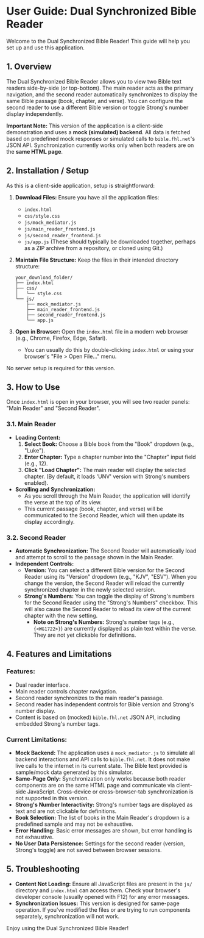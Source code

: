 # User Guide: Dual Synchronized Bible Reader

Welcome to the Dual Synchronized Bible Reader! This guide will help you set up and use this application.

## 1. Overview

The Dual Synchronized Bible Reader allows you to view two Bible text readers side-by-side (or top-bottom). The main reader acts as the primary navigation, and the second reader automatically synchronizes to display the same Bible passage (book, chapter, and verse). You can configure the second reader to use a different Bible version or toggle Strong's number display independently.

**Important Note:** This version of the application is a client-side demonstration and uses a **mock (simulated) backend**. All data is fetched based on predefined mock responses or simulated calls to `bible.fhl.net`'s JSON API. Synchronization currently works only when both readers are on the **same HTML page**.

## 2. Installation / Setup

As this is a client-side application, setup is straightforward:

1.  **Download Files:** Ensure you have all the application files:
    *   `index.html`
    *   `css/style.css`
    *   `js/mock_mediator.js`
    *   `js/main_reader_frontend.js`
    *   `js/second_reader_frontend.js`
    *   `js/app.js`
    (These should typically be downloaded together, perhaps as a ZIP archive from a repository, or cloned using Git.)

2.  **Maintain File Structure:** Keep the files in their intended directory structure:
    ```
    your_download_folder/
    ├── index.html
    ├── css/
    │   └── style.css
    └── js/
        ├── mock_mediator.js
        ├── main_reader_frontend.js
        ├── second_reader_frontend.js
        └── app.js
    ```

3.  **Open in Browser:** Open the `index.html` file in a modern web browser (e.g., Chrome, Firefox, Edge, Safari).
    *   You can usually do this by double-clicking `index.html` or using your browser's "File > Open File..." menu.

No server setup is required for this version.

## 3. How to Use

Once `index.html` is open in your browser, you will see two reader panels: "Main Reader" and "Second Reader".

### 3.1. Main Reader

*   **Loading Content:**
    1.  **Select Book:** Choose a Bible book from the "Book" dropdown (e.g., "Luke").
    2.  **Enter Chapter:** Type a chapter number into the "Chapter" input field (e.g., 12).
    3.  **Click "Load Chapter":** The main reader will display the selected chapter. (By default, it loads 'UNV' version with Strong's numbers enabled).
*   **Scrolling and Synchronization:**
    *   As you scroll through the Main Reader, the application will identify the verse at the top of its view.
    *   This current passage (book, chapter, and verse) will be communicated to the Second Reader, which will then update its display accordingly.

### 3.2. Second Reader

*   **Automatic Synchronization:** The Second Reader will automatically load and attempt to scroll to the passage shown in the Main Reader.
*   **Independent Controls:**
    *   **Version:** You can select a different Bible version for the Second Reader using its "Version" dropdown (e.g., "KJV", "ESV"). When you change the version, the Second Reader will reload the currently synchronized chapter in the newly selected version.
    *   **Strong's Numbers:** You can toggle the display of Strong's numbers for the Second Reader using the "Strong's Numbers" checkbox. This will also cause the Second Reader to reload its view of the current chapter with the new setting.
        *   **Note on Strong's Numbers:** Strong's number tags (e.g., `{<WG1722>}`) are currently displayed as plain text within the verse. They are not yet clickable for definitions.

## 4. Features and Limitations

### Features:

*   Dual reader interface.
*   Main reader controls chapter navigation.
*   Second reader synchronizes to the main reader's passage.
*   Second reader has independent controls for Bible version and Strong's number display.
*   Content is based on (mocked) `bible.fhl.net` JSON API, including embedded Strong's number tags.

### Current Limitations:

*   **Mock Backend:** The application uses a `mock_mediator.js` to simulate all backend interactions and API calls to `bible.fhl.net`. It does not make live calls to the internet in its current state. The Bible text provided is sample/mock data generated by this simulator.
*   **Same-Page Only:** Synchronization only works because both reader components are on the same HTML page and communicate via client-side JavaScript. Cross-device or cross-browser-tab synchronization is not supported in this version.
*   **Strong's Number Interactivity:** Strong's number tags are displayed as text and are not clickable for definitions.
*   **Book Selection:** The list of books in the Main Reader's dropdown is a predefined sample and may not be exhaustive.
*   **Error Handling:** Basic error messages are shown, but error handling is not exhaustive.
*   **No User Data Persistence:** Settings for the second reader (version, Strong's toggle) are not saved between browser sessions.

## 5. Troubleshooting

*   **Content Not Loading:** Ensure all JavaScript files are present in the `js/` directory and `index.html` can access them. Check your browser's developer console (usually opened with F12) for any error messages.
*   **Synchronization Issues:** This version is designed for same-page operation. If you've modified the files or are trying to run components separately, synchronization will not work.

Enjoy using the Dual Synchronized Bible Reader!
```

